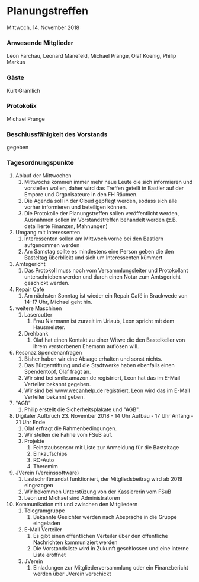 # **Planungstreffen**
Mittwoch, 14. November 2018

### Anwesende Mitglieder
Leon Farchau, Leonard Manefeld, Michael Prange, Olaf Koenig, Philip Markus

### Gäste
Kurt Gramlich

### Protokolix
Michael Prange

### Beschlussfähigkeit des Vorstands
gegeben

### Tagesordnungspunkte
1. Ablauf der Mittwochen
	1. Mittwochs kommen immer mehr neue Leute die sich informieren und vorstellen wollen, daher wird das Treffen geteilt in Bastler auf der Empore und Organisateure in den FH Räumen.
	1. Die Agenda soll in der Cloud gepflegt werden, sodass sich alle vorher informieren und beteiligen können.
	1. Die Protokolle der Planungstreffen sollen veröffentlicht werden, Ausnahmen sollen im Vorstandstreffen behandelt werden (z.B. detaillierte Finanzen, Mahnungen)
1. Umgang mit Interessenten
	1. Interessenten sollen am Mittwoch vorne bei den Bastlern aufgenommen werden
	1. Am Samstag sollte es mindestens eine Person geben die den Basteltag überblickt und sich um Interessenten kümmert
1. Amtsgericht
	1. Das Protokoll muss noch vom Versammlungsleiter und Protokollant unterschrieben werden und durch einen Notar zum Amtsgericht geschickt werden.
1. Repair Café
	1. Am nächsten Sonntag ist wieder ein Repair Café in Brackwede von 14-17 Uhr, Michael geht hin.
1. weitere Maschinen
	1. Lasercutter
		1. Frau Niermann ist zurzeit im Urlaub, Leon spricht mit dem Hausmeister.
	1. Drehbank
		1. Olaf hat einen Kontakt zu einer Witwe die den Bastelkeller von ihrem verstorbenen Ehemann auflösen will.
1. Resonaz Spendenanfragen
	1. Bisher haben wir eine Absage erhalten und sonst nichts.
	1. Das Bürgerstiftung und die Stadtwerke haben ebenfalls einen Spendentopf, Olaf fragt an.
	1. Wir sind bei smile.amazon.de registriert, Leon hat das im E-Mail Verteiler bekannt gegeben.
	1. Wir sind bei www.wecanhelp.de registriert, Leon wird das im E-Mail Verteiler bekannt geben.
1. "AGB"
	1. Philip erstellt die Sicherheitsplakate und "AGB".
1. Digitaler Aufbruch 23. November 2018 - 14 Uhr Aufbau - 17 Uhr Anfang - 21 Uhr Ende
	1. Olaf erfragt die Rahmenbedingungen.
	1. Wir stellen die Fahne vom FSuB auf.
	1. Projekte
		1. Feinstaubsensor mit Liste zur Anmeldung für die Basteltage
		1. Einkaufschips
		1. RC-Auto
		1. Theremim
1. JVerein (Vereinssoftware)
	1. Lastschriftmandat funktioniert, der Mitgliedsbeitrag wird ab 2019 eingezogen
	1. Wir bekommen Unterstüzung von der Kassiererin vom FSuB
	1. Leon und Michael sind Administratoren
1. Kommunikation mit und zwischen den Mitgliedern
	1. Telegramgruppe
		1. Bekannte Gesichter werden nach Absprache in die Gruppe eingeladen
	1. E-Mail Verteiler
		1. Es gibt einen öffentlichen Verteiler über den öffentliche Nachrichten kommuniziert werden
		1. Die Vorstandsliste wird in Zukunft geschlossen und eine interne Liste eröffnet
	1. JVerein
		1. Einladungen zur Mitgliederversammlung oder ein Finanzbericht werden über JVerein verschickt
